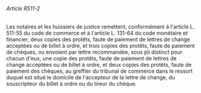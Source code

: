 ###### Article R511-2

Les notaires et les huissiers de justice remettent, conformément à l'article L. 511-55 du code de commerce et à l'article L. 131-64 du code monétaire et financier, deux copies des protêts, faute de paiement de lettres de change acceptées ou de billet à ordre, et trois copies des protêts, faute de paiement de chèques, ou envoient par lettre recommandée, sous pli distinct pour chacun d'eux, une copie des protêts, faute de paiement de lettres de change acceptées ou de billet à ordre, et deux copies des protêts, faute de paiement des chèques, au greffier du tribunal de commerce dans le ressort duquel est situé le domicile de l'accepteur de la lettre de change, du souscripteur du billet à ordre ou du tireur du chèque.

